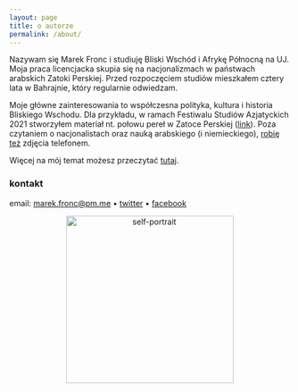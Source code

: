 ```yaml
---
layout: page
title: o autorze
permalink: /about/
---
```


Nazywam się Marek Fronc i studiuję Bliski Wschód i Afrykę Północną na UJ. Moja praca licencjacka skupia się na nacjonalizmach w państwach arabskich Zatoki Perskiej. Przed rozpoczęciem studiów mieszkałem cztery lata w Bahrajnie, który regularnie odwiedzam. 

Moje główne zainteresowania to współczesna polityka, kultura i historia Bliskiego Wschodu. Dla przykładu, w ramach Festiwalu Studiów Azjatyckich 2021 stworzyłem materiał nt. połowu pereł w Zatoce Perskiej ([link](https://www.youtube.com/watch?v=ST6vbuUlQ8E)). Poza czytaniem o nacjonalistach oraz nauką arabskiego (i niemieckiego), [robię też](https://instagram.com/abumarkey) zdjęcia telefonem. 

Więcej na mój temat możesz przeczytać [tutaj](https://abumarkey.github.io/). 

### kontakt

email: marek.fronc@pm.me • [twitter](https://twitter.com/arabizmy) • [facebook](https://www.facebook.com/arabizmy)

<center><img src="https://i.postimg.cc/0N2VRbhh/D146074-E-0-C75-434-C-8-B13-F627-C0382682.png" alt="self-portrait" width="300" /></center>
